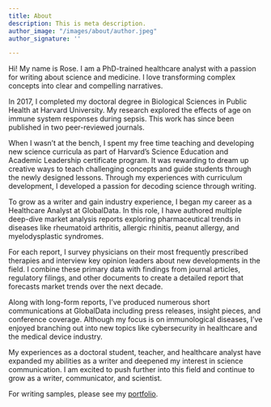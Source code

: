 ```yaml
---
title: About
description: This is meta description.
author_image: "/images/about/author.jpeg"
author_signature: ''

---
```

Hi! My name is Rose. I am a PhD-trained healthcare analyst with a passion for writing about science and medicine. I love transforming complex concepts into clear and compelling narratives.

In 2017, I completed my doctoral degree in Biological Sciences in Public Health at Harvard University. My research explored the effects of age on immune system responses during sepsis. This work has since been published in two peer-reviewed journals.

When I wasn’t at the bench, I spent my free time teaching and developing new science curricula as part of Harvard’s Science Education and Academic Leadership certificate program. It was rewarding to dream up creative ways to teach challenging concepts and guide students through the newly designed lessons. Through my experiences with curriculum development, I developed a passion for decoding science through writing.

To grow as a writer and gain industry experience, I began my career as a Healthcare Analyst at GlobalData. In this role, I have authored multiple deep-dive market analysis reports exploring pharmaceutical trends in diseases like rheumatoid arthritis, allergic rhinitis, peanut allergy, and myelodysplastic syndromes.

For each report, I survey physicians on their most frequently prescribed therapies and interview key opinion leaders about new developments in the field. I combine these primary data with findings from journal articles, regulatory filings, and other documents to create a detailed report that forecasts market trends over the next decade.

Along with long-form reports, I’ve produced numerous short communications at GlobalData including press releases, insight pieces, and conference coverage. Although my focus is on immunological diseases, I’ve enjoyed branching out into new topics like cybersecurity in healthcare and the medical device industry.

My experiences as a doctoral student, teacher, and healthcare analyst have expanded my abilities as a writer and deepened my interest in science communication. I am excited to push further into this field and continue to grow as a writer, communicator, and scientist.

For writing samples, please see my [portfolio](/writing).
